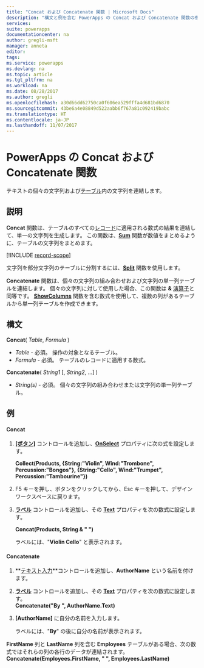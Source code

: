 ```yaml
---
title: "Concat および Concatenate 関数 | Microsoft Docs"
description: "構文と例を含む PowerApps の Concat および Concatenate 関数の参照情報"
services: 
suite: powerapps
documentationcenter: na
author: gregli-msft
manager: anneta
editor: 
tags: 
ms.service: powerapps
ms.devlang: na
ms.topic: article
ms.tgt_pltfrm: na
ms.workload: na
ms.date: 08/28/2017
ms.author: gregli
ms.openlocfilehash: a30d66dd62750ca0f606ea529fffa4d681bd6870
ms.sourcegitcommit: 43be6a4e08849d522aabb6f767a81c092419babc
ms.translationtype: HT
ms.contentlocale: ja-JP
ms.lasthandoff: 11/07/2017
---
```

# <a name="concat-and-concatenate-functions-in-powerapps"></a>PowerApps の Concat および Concatenate 関数
テキストの個々の文字列および[テーブル](../working-with-tables.md)内の文字列を連結します。

## <a name="description"></a>説明
**Concat** 関数は、テーブルのすべての[レコード](../working-with-tables.md#records)に適用される数式の結果を連結して、単一の文字列を生成します。 この関数は、**[Sum](function-aggregates.md)** 関数が数値をまとめるように、テーブルの文字列をまとめます。

[!INCLUDE [record-scope](../../includes/record-scope.md)]

文字列を部分文字列のテーブルに分割するには、**[Split](function-split.md)** 関数を使用します。

**Concatenate** 関数は、個々の文字列の組み合わせおよび文字列の単一列テーブルを連結します。 個々の文字列に対して使用した場合、この関数は **&** [演算子](operators.md)と同等です。 **[ShowColumns](function-table-shaping.md)** 関数を含む数式を使用して、複数の列があるテーブルから単一列テーブルを作成できます。

## <a name="syntax"></a>構文
**Concat**( *Table*, *Formula* )

* *Table* - 必須。  操作の対象となるテーブル。
* *Formula* - 必須。  テーブルのレコードに適用する数式。

**Concatenate**( *String1* [, *String2*, ...] )

* *String(s)* - 必須。  個々の文字列の組み合わせまたは文字列の単一列テーブル。

## <a name="examples"></a>例
#### <a name="concat"></a>Concat
1. **[[ボタン]](../controls/control-button.md)** コントロールを追加し、**[OnSelect](../controls/properties-core.md)** プロパティに次の式を設定します。
   
    **Collect(Products, {String:"Violin", Wind:"Trombone", Percussion:"Bongos"}, {String:"Cello", Wind:"Trumpet", Percussion:"Tambourine"})**
2. F5 キーを押し、ボタンをクリックしてから、Esc キーを押して、デザイン ワークスペースに戻ります。
3. **[ラベル](../controls/control-text-box.md)** コントロールを追加し、その **[Text](../controls/properties-core.md)** プロパティを次の数式に設定します。
   
    **Concat(Products, String & " ")**
   
    ラベルには、"**Violin Cello**" と表示されます。

#### <a name="concatenate"></a>Concatenate
1. **[テキスト入力](../controls/control-text-input.md)**コントロールを追加し、**AuthorName** という名前を付けます。
2. **[ラベル](../controls/control-text-box.md)** コントロールを追加し、その **[Text](../controls/properties-core.md)** プロパティを次の数式に設定します。<br>
   **Concatenate("By ", AuthorName.Text)**
3. **[AuthorName]** に自分の名前を入力します。
   
    ラベルには、"**By**" の後に自分の名前が表示されます。

**FirstName** 列と **LastName** 列を含む **Employees** テーブルがある場合、次の数式ではそれらの列の各行のデータが連結されます。
<br>**Concatenate(Employees.FirstName, " ", Employees.LastName)**


